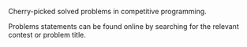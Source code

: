 Cherry-picked solved problems in competitive programming.

Problems statements can be found online by searching for the relevant contest or problem title.

